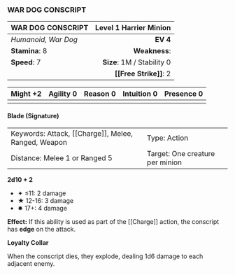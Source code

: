 ### WAR DOG CONSCRIPT

| WAR DOG CONSCRIPT   | **Level 1 Harrier Minion** |
| :------------------ | -------------------------: |
| *Humanoid, War Dog* |                   **EV 4** |
| **Stamina**: 8      |              **Weakness**: |
| **Speed**: 7        | **Size**: 1M / Stability 0 |
|                     |     **[[Free Strike]]**: 2 |

| **Might** +2 | **Agility** 0 | **Reason** 0 | **Intuition** 0 | **Presence** 0 |
| ------------ | ------------- | ------------ | --------------- | -------------- |
|              |               |              |                 |                |

#### Blade (Signature)

|                                                     |                                 |
| :-------------------------------------------------- | :------------------------------ |
| Keywords: Attack, [[Charge]], Melee, Ranged, Weapon | Type: Action                    |
| Distance: Melee 1 or Ranged 5                       | Target: One creature per minion |

**2d10 + 2**

- ✦ ≤11: 2 damage
- ★ 12-16: 3 damage
- ✸ 17+: 4 damage

**Effect:** If this ability is used as part of the [[Charge]] action, the conscript has **edge** on the attack.

**Loyalty Collar**

When the conscript dies, they explode, dealing 1d6 damage to each adjacent enemy.
